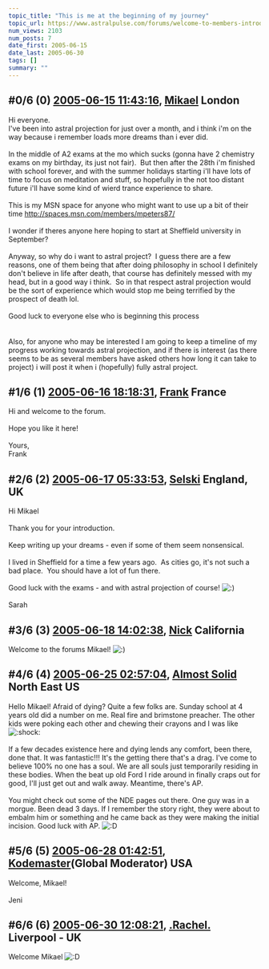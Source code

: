 ```yaml
---
topic_title: "This is me at the beginning of my journey"
topic_url: https://www.astralpulse.com/forums/welcome-to-members-introductions!/this-is-me-at-the-beginning-of-my-journey
num_views: 2103
num_posts: 7
date_first: 2005-06-15
date_last: 2005-06-30
tags: []
summary: ""
---
```


## \#0/6 (0) [2005-06-15 11:43:16](https://www.astralpulse.com/forums/index.php?msg=166703), [Mikael](https://www.astralpulse.com/forums/profile/?u=9219) London ##
<section>
Hi everyone.
<br>
I've been into astral projection for just over a month, and i think i'm on the way because i remember loads more dreams than i ever did.
<br>
<br>
In the middle of A2 exams at the mo which sucks (gonna have 2 chemistry exams on my birthday, its just not fair).  But then after the 28th i'm finished with school forever, and with the summer holidays starting i'll have lots of time to focus on meditation and stuff, so hopefully in the not too distant future i'll have some kind of wierd trance experience to share.
<br>
<br>
This is my MSN space for anyone who might want to use up a bit of their time
<a class="bbc_link" href="http://spaces.msn.com/members/mpeters87/" rel="noopener" target="_blank">
 http://spaces.msn.com/members/mpeters87/
</a>
<br>
<br>
I wonder if theres anyone here hoping to start at Sheffield university in September?
<br>
<br>
Anyway, so why do i want to astral project?  I guess there are a few reasons, one of them being that after doing philosophy in school I definitely don't believe in life after death, that course has definitely messed with my head, but in a good way i think.  So in that respect astral projection would be the sort of experience which would stop me being terrified by the prospect of death lol.
<br>
<br>
Good luck to everyone else who is beginning this process
<br>
<br>
<br>
Also, for anyone who may be interested I am going to keep a timeline of my progress working towards astral projection, and if there is interest (as there seems to be as several members have asked others how long it can take to project) i will post it when i (hopefully) fully astral project.
</section>

## \#1/6 (1) [2005-06-16 18:18:31](https://www.astralpulse.com/forums/index.php?msg=166902), [Frank](https://www.astralpulse.com/forums/profile/?u=359) France ##
<section>
Hi and welcome to the forum.
<br>
<br>
Hope you like it here!
<br>
<br>
Yours,
<br>
Frank
</section>

## \#2/6 (2) [2005-06-17 05:33:53](https://www.astralpulse.com/forums/index.php?msg=166950), [Selski](https://www.astralpulse.com/forums/profile/?u=6012) England, UK ##
<section>
Hi Mikael
<br>
<br>
Thank you for your introduction.
<br>
<br>
Keep writing up your dreams - even if some of them seem nonsensical.
<br>
<br>
I lived in Sheffield for a time a few years ago.  As cities go, it's not such a bad place.  You should have a lot of fun there.
<br>
<br>
Good luck with the exams - and with astral projection of course!
<img alt=":)" class="smiley" src="https://www.astralpulse.com/forums/Smileys/fugue/smiley.png" title="Smiley"/>
<br>
<br>
Sarah
</section>

## \#3/6 (3) [2005-06-18 14:02:38](https://www.astralpulse.com/forums/index.php?msg=167101), [Nick](https://www.astralpulse.com/forums/profile/?u=2080) California ##
<section>
Welcome to the forums Mikael!
<img alt=":)" class="smiley" src="https://www.astralpulse.com/forums/Smileys/fugue/smiley.png" title="Smiley"/>
</section>

## \#4/6 (4) [2005-06-25 02:57:04](https://www.astralpulse.com/forums/index.php?msg=167891), [Almost Solid](https://www.astralpulse.com/forums/profile/?u=9296) North East US ##
<section>
Hello Mikael! Afraid of dying? Quite a few folks are. Sunday school at 4 years old did a number on me. Real fire and brimstone preacher. The other kids were poking each other and chewing their crayons and I was like
<img alt=":shock:" class="smiley" src="https://www.astralpulse.com/forums/Smileys/fugue/shocked.png" title="Shocked"/>
<br>
<br>
If a few decades existence here and dying lends any comfort, been there, done that. It was fantastic!!! It's the getting there that's a drag. I've come to believe 100% no one has a soul. We are all souls just temporarily residing in these bodies. When the beat up old Ford I ride around in finally craps out for good, I'll just get out and walk away. Meantime, there's AP.
<br>
<br>
You might check out some of the NDE pages out there. One guy was in a morgue. Been dead 3 days. If I remember the story right, they were about to embalm him or something and he came back as they were making the initial incision. Good luck with AP.
<img alt=":D" class="smiley" src="https://www.astralpulse.com/forums/Smileys/fugue/cheesy.png" title="Cheesy"/>
</section>

## \#5/6 (5) [2005-06-28 01:42:51](https://www.astralpulse.com/forums/index.php?msg=168255), [Kodemaster](https://www.astralpulse.com/forums/profile/?u=426)(Global Moderator) USA ##
<section>
Welcome, Mikael!
<br>
<br>
Jeni
</section>

## \#6/6 (6) [2005-06-30 12:08:21](https://www.astralpulse.com/forums/index.php?msg=168511), [.Rachel.](https://www.astralpulse.com/forums/profile/?u=8982) Liverpool - UK ##
<section>
Welcome Mikael
<img alt=":D" class="smiley" src="https://www.astralpulse.com/forums/Smileys/fugue/cheesy.png" title="Cheesy"/>
</section>